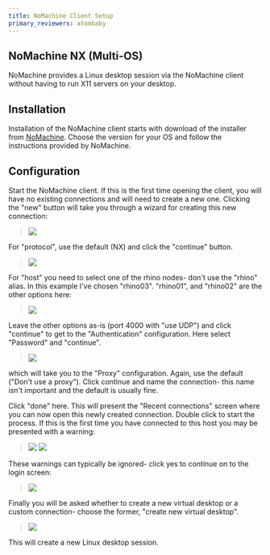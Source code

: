```yaml
---
title: NoMachine Client Setup
primary_reviewers: atombaby
---
```


## NoMachine NX (Multi-OS)

NoMachine provides a Linux desktop session via the NoMachine client without having to run X11 servers on your desktop.

## Installation

Installation of the NoMachine client starts with download of the installer from [NoMachine](https://www.nomachine.com/download-enterprise#NoMachine-Enterprise-Client).  Choose the version for your OS and follow the instructions provided by NoMachine.

## Configuration

Start the NoMachine client.  If this is the first time opening the client, you will have no existing connections and will need to create a new one.  Clicking the "new" button will take you through a wizard for creating this new connection:

> ![](/scicomputing/assets/nx_new_connection.png)

For "protocol", use the default (NX) and click the "continue" button.

> ![](/scicomputing/assets/nx_protocol_select.png)

For "host" you need to select one of the rhino nodes- don't use the "rhino" alias.  In this example I've chosen "rhino03".  "rhino01", and "rhino02" are the other options here:

> ![](/scicomputing/assets/nx_host_rhino03.png)

Leave the other options as-is (port 4000 with "use UDP") and click "continue" to get to the "Authentication" configuration.  Here select "Password" and "continue".

> ![](/scicomputing/assets/nx_authentication.png)

which will take you to the "Proxy" configuration.  Again, use the default ("Don't use a proxy").  Click continue and name the connection- this name isn't important and the default is usually fine.

Click "done" here.  This will present the "Recent connections" screen where you can now open this newly created connection.  Double click to start the process.  If this is the first time you have connected to this host you may be presented with a warning:

> ![](/scicomputing/assets/nx_verify_host_authenticity.png)
> ![](/scicomputing/assets/nx_host_identification_changed.png)

These warnings can typically be ignored- click yes to continue on to the login screen:

> ![](/scicomputing/assets/nx_login.png)

Finally you will be asked whether to create a new virtual desktop or a custom connection- choose the former, "create new virtual desktop".

> ![](/scicomputing/assets/nx_create_connection.png)

This will create a new Linux desktop session.

